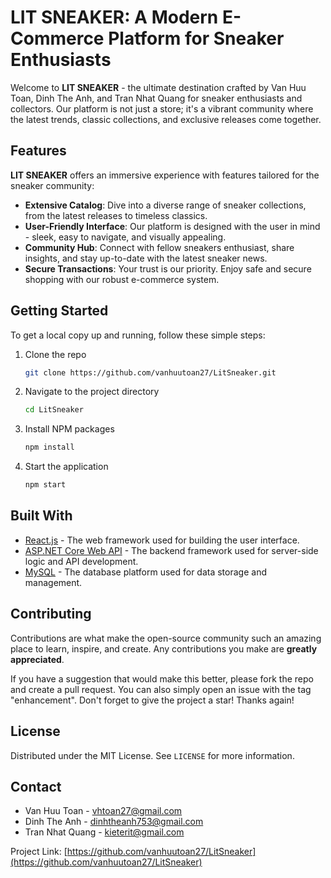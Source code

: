 # LIT SNEAKER: A Modern E-Commerce Platform for Sneaker Enthusiasts

Welcome to **LIT SNEAKER** - the ultimate destination crafted by Van Huu Toan, Dinh The Anh, and Tran Nhat Quang for sneaker enthusiasts and collectors. Our platform is not just a store; it's a vibrant community where the latest trends, classic collections, and exclusive releases come together.

## Features

**LIT SNEAKER** offers an immersive experience with features tailored for the sneaker community:

- **Extensive Catalog**: Dive into a diverse range of sneaker collections, from the latest releases to timeless classics.
- **User-Friendly Interface**: Our platform is designed with the user in mind - sleek, easy to navigate, and visually appealing.
- **Community Hub**: Connect with fellow sneakers enthusiast, share insights, and stay up-to-date with the latest sneaker news.
- **Secure Transactions**: Your trust is our priority. Enjoy safe and secure shopping with our robust e-commerce system.

## Getting Started

To get a local copy up and running, follow these simple steps:

1. Clone the repo
   ```sh
   git clone https://github.com/vanhuutoan27/LitSneaker.git
   ```
2. Navigate to the project directory
   ```sh
   cd LitSneaker
   ```
3. Install NPM packages
   ```sh
   npm install
   ```
4. Start the application
   ```sh
   npm start
   ```

## Built With

- [React.js](https://reactjs.org/) - The web framework used for building the user interface.
- [ASP.NET Core Web API](https://dotnet.microsoft.com/apps/aspnet/apis) - The backend framework used for server-side logic and API development.
- [MySQL](https://www.mysql.com/) - The database platform used for data storage and management.

## Contributing

Contributions are what make the open-source community such an amazing place to learn, inspire, and create. Any contributions you make are **greatly appreciated**.

If you have a suggestion that would make this better, please fork the repo and create a pull request. You can also simply open an issue with the tag "enhancement". Don't forget to give the project a star! Thanks again!

## License

Distributed under the MIT License. See `LICENSE` for more information.

## Contact

- Van Huu Toan - [vhtoan27@gmail.com](mailto:vhtoan27@gmail.com)
- Dinh The Anh - [dinhtheanh753@gmail.com](mailto:dinhtheanh753@gmail.com)
- Tran Nhat Quang - [kieterit@gmail.com](mailto:kieterit@gmail.com)

Project Link: [https://github.com/vanhuutoan27/LitSneaker](https://github.com/vanhuutoan27/LitSneaker)
